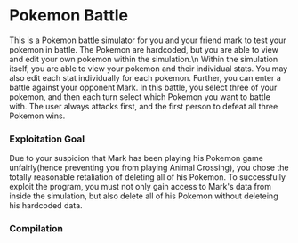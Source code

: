 # Pokemon Battle
This is a Pokemon battle simulator for you and your friend mark to test your pokemon in battle. The Pokemon are hardcoded, but you are able to view and edit your own pokemon within the simulation.\n
Within the simulation itself, you are able to view your pokemon and their individual stats. You may also edit each stat individually for each pokemon. Further, you can enter a battle against your opponent Mark. In this battle, you select three of your pokemon, and then each turn select which Pokemon you want to battle with. The user always attacks first, and the first person to defeat all three Pokemon wins.
 
### Exploitation Goal
Due to your suspicion that Mark has been playing his Pokemon game unfairly(hence preventing you from playing Animal Crossing), you chose the totally reasonable retaliation of deleting all of his Pokemon. To successfully exploit the program, you must not only gain access to Mark's data from inside the simulation, but also delete all of his Pokemon without deleteing his hardcoded data.

### Compilation
